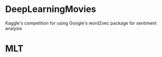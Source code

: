 DeepLearningMovies
==================

Kaggle's competition for using Google's word2vec package for sentiment analysis
# MLT

